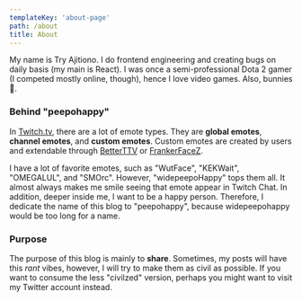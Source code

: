 ```yaml
---
templateKey: 'about-page'
path: /about
title: About
---
```


My name is Try Ajitiono. I do frontend engineering and creating bugs on daily basis (my main is React). I was once a semi-professional Dota 2 gamer (I competed mostly online, though), hence I love video games. Also, bunnies 🐰.

### Behind "peepohappy"

In [Twitch.tv](https://www.twitch.tv), there are a lot of emote types. They are **global emotes**, **channel emotes**, and **custom emotes**. Custom emotes are created by users and extendable through [BetterTTV](https://betterttv.com/) or [FrankerFaceZ](https://www.frankerfacez.com/).

I have a lot of favorite emotes, such as "WutFace", "KEKWait", "OMEGALUL", and "SMOrc". However, "widepeepoHappy" tops them all. It almost always makes me smile seeing that emote appear in Twitch Chat. In addition, deeper inside me, I want to be a happy person. Therefore, I dedicate the name of this blog to "peepohappy", because widepeepohappy would be too long for a name.

### Purpose

The purpose of this blog is mainly to **share**. Sometimes, my posts will have this _rant_ vibes, however, I will try to make them as civil as possible. If you want to consume the less "civilzed" version, perhaps you might want to visit my Twitter account instead.
